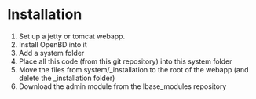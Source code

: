 Installation
============
1. Set up a jetty or tomcat webapp.
2. Install OpenBD into it
3. Add a system folder
4. Place all this code (from this git repository) into this system folder
5. Move the files from system/_installation to the root of the webapp (and delete the _installation folder)
6. Download the admin module from the lbase_modules repository
